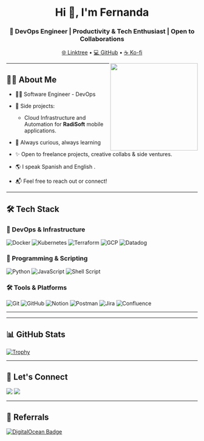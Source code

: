 <h1 align="center">Hi 👋, I'm Fernanda</h1>
<h3 align="center">🚀 DevOps Engineer | Productivity & Tech Enthusiast | Open to Collaborations</h3>

<p align="center">
  <a href="https://linktr.ee/ferxesp">🌐 Linktree</a> •
  <a href="https://github.com/fnespinoza">💻 GitHub</a> •
  <a href="https://ko-fi.com/B0B41CJCYL">☕ Ko-fi</a>
</p>

<img align="right" src="https://media.giphy.com/media/ieyl9zmCjO4b4t6qoY/giphy.gif" width="230">

---

## 💁‍♀️ About Me

- 👩‍💻 Software Engineer - DevOps
- 🔭 Side projects:
  - Cloud Infrastructure and Automation for **RadiSoft** mobile applications.

- 🎯 Always curious, always learning
- ✨ Open to freelance projects, creative collabs & side ventures.
- 🌎 I speak Spanish and English .
- 📬 Feel free to reach out or connect!

---

## 🛠️ Tech Stack

### 🚀 DevOps & Infrastructure
![Docker](https://img.shields.io/badge/docker-%230db7ed.svg?style=for-the-badge&logo=docker&logoColor=white)
![Kubernetes](https://img.shields.io/badge/kubernetes-%23326ce5.svg?style=for-the-badge&logo=kubernetes&logoColor=white)
![Terraform](https://img.shields.io/badge/terraform-%235835CC.svg?style=for-the-badge&logo=terraform&logoColor=white)
![GCP](https://img.shields.io/badge/Google%20Cloud-%234285F4.svg?style=for-the-badge&logo=google-cloud&logoColor=white)
![Datadog](https://img.shields.io/badge/datadog-%23632CA6.svg?style=for-the-badge&logo=datadog&logoColor=white)

### 🧠 Programming & Scripting
![Python](https://img.shields.io/badge/python-3670A0?style=for-the-badge&logo=python&logoColor=ffdd54)
![JavaScript](https://img.shields.io/badge/javascript-%23323330.svg?style=for-the-badge&logo=javascript&logoColor=%23F7DF1E)
![Shell Script](https://img.shields.io/badge/shell_script-%23121011.svg?style=for-the-badge&logo=gnu-bash&logoColor=white)

### 🛠️ Tools & Platforms
![Git](https://img.shields.io/badge/Git-%23F05033.svg?style=for-the-badge&logo=git&logoColor=white)
![GitHub](https://img.shields.io/badge/GitHub-%23121011.svg?style=for-the-badge&logo=github&logoColor=white)
![Notion](https://img.shields.io/badge/Notion-%23000000.svg?style=for-the-badge&logo=notion&logoColor=white)
![Postman](https://img.shields.io/badge/Postman-FF6C37?style=for-the-badge&logo=postman&logoColor=white)
![Jira](https://img.shields.io/badge/jira-%230A0FFF.svg?style=for-the-badge&logo=jira&logoColor=white)
![Confluence](https://img.shields.io/badge/confluence-%23172BF4.svg?style=for-the-badge&logo=confluence&logoColor=white)

---

<!-- ## 🧾 Featured Projects

✨ Coming soon: [My Project Portfolio](#)  
(Stay tuned! 👀)

In the meantime, check out:

- 📱 [Notion Subscription Tracker](https://ko-fi.com/s/xyz123) – A simple & stylish way to manage your digital life
- ☁️ Internal tools and cloud-based automation (RadiSoft – Private repos) -->

---

## 📊 GitHub Stats

[![Trophy](https://github-profile-trophy.vercel.app/?username=fnespinoza&theme=dracula&no-frame=true&column=4&margin-w=10&margin-h=15)](https://github.com/ryo-ma/github-profile-trophy)


---

## 🤝 Let's Connect

<!-- <a href="https://discord.gg/ferny#1098" target="_blank"><img src="https://raw.githubusercontent.com/rahuldkjain/github-profile-readme-generator/master/src/images/icons/Social/discord.svg" width="30" /></a> -->
<a href="https://linktr.ee/ferxesp" target="_blank"><img src="https://img.shields.io/badge/-Linktree-%233fe73d?style=for-the-badge&logo=Linktree&logoColor=white" /></a>
<a href="https://ko-fi.com/B0B41CJCYL" target="_blank"><img src="https://img.shields.io/badge/-Buy%20me%20a%20coffee-FF5E5B?style=for-the-badge&logo=ko-fi&logoColor=white" /></a>

---

## 🔗 Referrals

[![DigitalOcean Badge](https://web-platforms.sfo2.cdn.digitaloceanspaces.com/WWW/Badge%202.svg)](https://www.digitalocean.com/?refcode=f0a56b973229&utm_campaign=Referral_Invite&utm_medium=Referral_Program&utm_source=badge)
